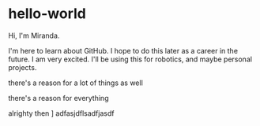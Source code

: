 # hello-world

Hi, I'm Miranda.

I'm here to learn about GitHub. I hope to do this later as a career in the future. I am very excited.
I'll be using this for robotics, and maybe personal projects.

there's a reason for a lot of things as well

there's a reason for everything

alrighty then
]
adfasjdflsadfjasdf
